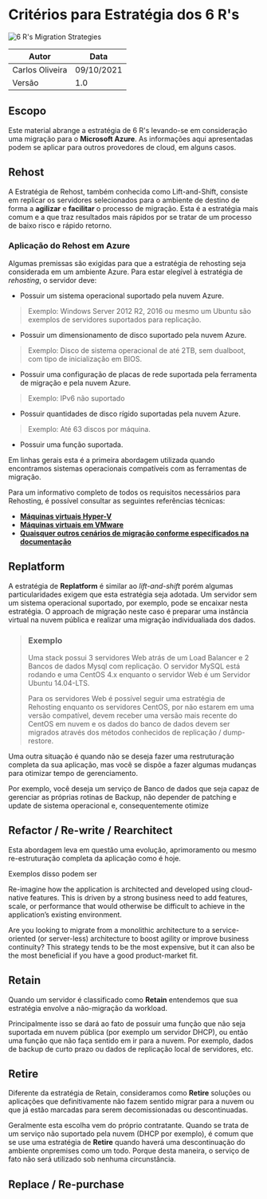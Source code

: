 <h1 align="center">

# Critérios para Estratégia dos 6 R's

![6 R's Migration Strategies](https://www.qentelli.com/sites/default/files/inline-images/Cloud-Transformation.jpg)

</h1>

| Autor | Data |
| -- | -- |
| Carlos Oliveira | 09/10/2021|
| Versão | 1.0 |

## Escopo
Este material abrange a estratégia de 6 R's levando-se em consideração uma migração para o **Microsoft Azure**. As informações aqui apresentadas podem se aplicar para outros provedores de cloud, em alguns casos. 

## Rehost

A Estratégia de Rehost, também conhecida como Lift-and-Shift, consiste em replicar os servidores selecionados para o ambiente de destino de forma a **agilizar** e **facilitar** o processo de migração. Esta é a estratégia mais comum e a que traz resultados mais rápidos por se tratar de um processo de baixo risco e rápido retorno.

### Aplicação do Rehost em Azure

Algumas premissas são exigidas para que a estratégia de rehosting seja considerada em um ambiente Azure. Para estar elegível à estratégia de *rehosting*, o servidor deve:

 * Possuir um sistema operacional suportado pela nuvem Azure.
> Exemplo: Windows Server 2012 R2, 2016 ou mesmo um Ubuntu são exemplos de servidores suportados para replicação.
 * Possuir um dimensionamento de disco suportado pela nuvem Azure.
> Exemplo: Disco de sistema operacional de até 2TB, sem dualboot, com tipo de inicialização em BIOS.
 * Possuir uma configuração de placas de rede suportada pela ferramenta de migração e pela nuvem Azure.
 > Exemplo: IPv6 não suportado
 * Possuir quantidades de disco rígido suportadas pela nuvem Azure.
 > Exemplo: Até 63 discos por máquina.
 * Possuir uma função suportada.

Em linhas gerais esta é a primeira abordagem utilizada quando encontramos sistemas operacionais compatíveis com as ferramentas de migração.

Para um informativo completo de todos os requisitos necessários para Rehosting, é possível consultar as seguintes referências técnicas:
 * [**Máquinas virtuais Hyper-V**](https://docs.microsoft.com/en-us/azure/migrate/migrate-support-matrix-hyper-v-migration)
 * [**Máquinas virtuais em VMware**](https://docs.microsoft.com/en-us/azure/migrate/migrate-support-matrix-vmware-migration)
 * [**Quaisquer outros cenários de migração conforme especificados na documentação**](https://docs.microsoft.com/en-us/azure/migrate/migrate-support-matrix-physical-migration) 

## Replatform
A estratégia de **Replatform** é similar ao *lift-and-shift* porém algumas particularidades exigem que esta estratégia seja adotada. Um servidor sem um sistema operacional suportado, por exemplo, pode se encaixar nesta estratégia. O approach de migração neste caso é preparar uma instância virtual na nuvem pública e realizar uma migração individualiada dos dados. 
> ### Exemplo
> 
> Uma stack possui 3 servidores Web atrás de um Load Balancer e 2 Bancos de dados Mysql com replicação. O servidor MySQL está rodando e uma CentOS 4.x enquanto o servidor Web é um Servidor Ubuntu 14.04-LTS. 
> 
> Para os servidores Web é possível seguir uma estratégia de Rehosting enquanto os servidores CentOS, por não estarem em uma versão compatível, devem receber uma versão mais recente do CentOS em nuvem e os dados do banco de dados devem ser migrados através dos métodos conhecidos de replicação / dump-restore.

Uma outra situação é quando não se deseja fazer uma restruturação completa da sua aplicação, mas você se dispõe a fazer algumas mudanças para otimizar tempo de gerenciamento. 

Por exemplo, você deseja um serviço de Banco de dados que seja capaz de gerenciar as próprias rotinas de Backup, não depender de patching e update de sistema operacional e, consequentemente otimize 

## Refactor / Re-write / Rearchitect
Esta abordagem leva em questão uma evolução, aprimoramento ou mesmo re-estruturação completa da aplicação como é hoje. 

Exemplos disso podem ser 

Re-imagine how the application is architected and developed using cloud-native features. This is driven by a strong business need to add features, scale, or performance that would otherwise be difficult to achieve in the application’s existing environment.

Are you looking to migrate from a monolithic architecture to a service-oriented (or server-less) architecture to boost agility or improve business continuity? This strategy tends to be the most expensive, but it can also be the most beneficial if you have a good product-market fit.

## Retain
Quando um servidor é classificado como **Retain** entendemos que sua estratégia envolve a não-migração da workload. 

Principalmente isso se dará ao fato de possuir uma função que não seja suportada em nuvem pública (por exemplo um servidor DHCP), ou então uma função que não faça sentido em ir para a nuvem. Por exemplo, dados de backup de curto prazo ou dados de replicação local de servidores, etc.

## Retire
Diferente da estratégia de Retain, consideramos como **Retire** soluções ou aplicações que definitivamente não fazem sentido migrar para a nuvem ou que já estão marcadas para serem decomissionadas ou descontinuadas. 

Geralmente esta escolha vem do próprio contratante. Quando se trata de um serviço não suportado pela nuvem (DHCP por exemplo), é comum que se use uma estratégia de **Retire** quando haverá uma descontinuação do ambiente onpremises como um todo. Porque desta maneira, o serviço de fato não será utilizado sob nenhuma circunstância.

## Replace / Re-purchase




